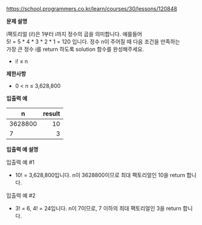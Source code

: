 https://school.programmers.co.kr/learn/courses/30/lessons/120848

**문제 설명**

i팩토리얼 (i!)은 1부터 i까지 정수의 곱을 의미합니다. 예를들어 <br> 
5! = 5 * 4 * 3 * 2 * 1 = 120 입니다. 정수 n이 주어질 때 다음 조건을 만족하는 <br> 
가장 큰 정수 i를 return 하도록 solution 함수를 완성해주세요.

- i! ≤ n

**제한사항**

- 0 < n ≤ 3,628,800

**입출력 예**

| n       | 	result |
|---------|--------:|
| 3628800 |     	10 |
| 7       |      	3 |

**입출력 예 설명**

입출력 예 #1

- 10! = 3,628,800입니다. n이 3628800이므로 최대 팩토리얼인 10을 return 합니다.

입출력 예 #2

- 3! = 6, 4! = 24입니다. n이 7이므로, 7 이하의 최대 팩토리얼인 3을 return 합니다.